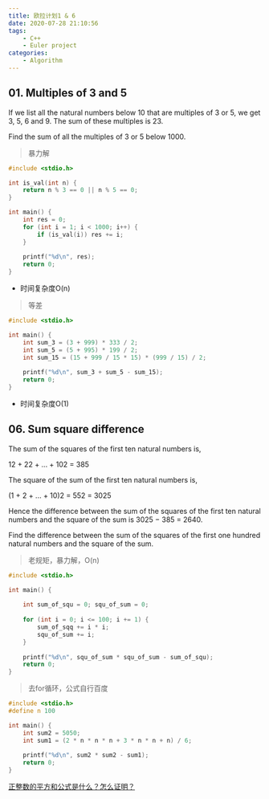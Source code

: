 ```yaml
---
title: 欧拉计划1 & 6
date: 2020-07-28 21:10:56
tags:
    - C++
    - Euler project
categories:
    - Algorithm
---
```




## **01. Multiples of 3 and 5**

If we list all the natural numbers below 10 that are multiples of 3 or 5, we get 3, 5, 6 and 9. The sum of these multiples is 23.

Find the sum of all the multiples of 3 or 5 below 1000.



>    暴力解 

``` c++
#include <stdio.h>

int is_val(int n) {
    return n % 3 == 0 || n % 5 == 0;
}

int main() {
    int res = 0;
    for (int i = 1; i < 1000; i++) {
        if (is_val(i)) res += i;
    }
    
    printf("%d\n", res);
    return 0;
}
```

*   时间复杂度O(n)



>   等差

``` c++
#include <stdio.h>

int main() {
    int sum_3 = (3 + 999) * 333 / 2;
    int sum_5 = (5 + 995) * 199 / 2;
    int sum_15 = (15 + 999 / 15 * 15) * (999 / 15) / 2;
    
    printf("%d\n", sum_3 + sum_5 - sum_15);
    return 0;
}
```

*   时间复杂度O(1)



## **06. Sum square difference**

The sum of the squares of the first ten natural numbers is,

12 + 22 + ... + 102 = 385

The square of the sum of the first ten natural numbers is,

(1 + 2 + ... + 10)2 = 552 = 3025

Hence the difference between the sum of the squares of the first ten natural numbers and the square of the sum is 3025 − 385 = 2640.

Find the difference between the sum of the squares of the first one hundred natural numbers and the square of the sum.



>   老规矩，暴力解，O(n)

``` c++
#include <stdio.h>

int main() {
    
    int sum_of_squ = 0; squ_of_sum = 0;
    
    for (int i = 0; i <= 100; i += 1) {
        sum_of_sqq += i * i;
        squ_of_sum += i;
    }
    
    printf("%d\n", squ_of_sum * squ_of_sum - sum_of_squ);
    return 0;
}
```



>   去for循环，公式自行百度

``` c++
#include <stdio.h>
#define n 100

int main() {
    int sum2 = 5050;
    int sum1 = (2 * n * n * n + 3 * n * n + n) / 6;
    
    printf("%d\n", sum2 * sum2 - sum1);
    return 0;
}
```

[正整数的平方和公式是什么？怎么证明？](https://www.zhihu.com/question/32253765)

